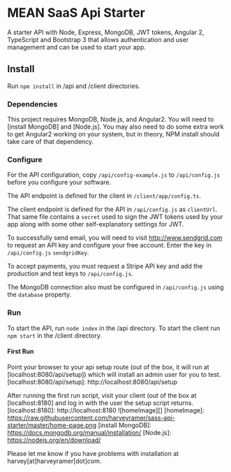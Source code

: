 # MEAN SaaS Api Starter
A starter API with Node, Express, MongoDB, JWT tokens, Angular 2, TypeScript and Bootstrap 3 that allows authentication and user management and can be used to start your app.

## Install
Run `npm install` in /api and /client directories.

### Dependencies
This project requires MongoDB, Node.js, and Angular2. You will need to [install MongoDB] and [Node.js]. 
You may also need to do some extra work to get Angular2 working on your system, but in theory, NPM install should take care of that dependency. 

### Configure
For the API configuration, copy `/api/config-example.js` to `/api/config.js` before you configure your software.

The API endpoint is defined for the client in `/client/app/config.ts`.

The client endpoint is defined for the API in `/api/config.js` as `clientUrl`. That same file contains a `secret` used to sign the JWT tokens used by your app along with some other self-explanatory settings for JWT. 

To successfully send email, you will need to visit http://www.sendgrid.com to request an API key and configure your free account. Enter the key in `/api/config.js` `sendgridKey`.

To accept payments, you must request a Stripe API key and add the production and test keys to `/api/config.js`.

The MongoDB connection also must be configured in `/api/config.js` using the `database` property.

### Run
To start the API, run `node index` in the /api directory.
To start the client run `npm start` in the /client directory.

#### First Run
Point your browser to your api setup route (out of the box, it will run at [localhost:8080/api/setup]) which will install an admin user for you to test.
[localhost:8080/api/setup]: http://localhost:8080/api/setup

After running the first run script, visit your client (out of the box at [localhost:8180] and log in with the user the setup script returns.
[localhost:8180]: http://localhost:8180
![homeImage][]
[homeImage]: https://raw.githubusercontent.com/harveyramer/sass-api-starter/master/home-page.png
[install MongoDB]: https://docs.mongodb.org/manual/installation/
[Node.js]: https://nodejs.org/en/download/

Please let me know if you have problems with installation at harvey[at]harveyramer[dot]com.
